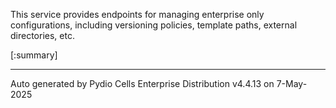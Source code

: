 






This service provides endpoints for managing enterprise only configurations, including versioning policies, template paths, external directories, etc.

[:summary]

---
Auto generated by Pydio Cells Enterprise Distribution v4.4.13 on 7-May-2025
